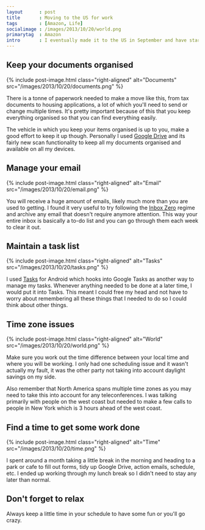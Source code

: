 ```yaml
---
layout      : post
title       : Moving to the US for work
tags        : [Amazon, Life]
socialimage : /images/2013/10/20/world.png
primarytag  : Amazon
intro       : I eventually made it to the US in September and have started working at Amazon! It was a pretty intense period in the couple of months leading up to leaving Australia. I have compiled a list of things that that helped me and also what I wished I had known before starting the move.
---
```


## Keep your documents organised

{% include post-image.html class="right-aligned" alt="Documents" src="/images/2013/10/20/documents.png" %}

There is a tonne of paperwork needed to make a move like this, from tax documents to housing applications, a lot of which you'll need to send or change multiple times. It's pretty important because of this that you keep everything organised so that you can find everything easily.

The vehicle in which you keep your items organised is up to you, make a good effort to keep it up though. Personally I used [Google Drive][1] and its fairly new scan functionality to keep all my documents organised and available on all my devices.

## Manage your email

{% include post-image.html class="right-aligned" alt="Email" src="/images/2013/10/20/email.png" %}

You will receive a huge amount of emails, likely much more than you are used to getting. I found it very useful to try following the [Inbox Zero][2] regime and archive any email that doesn't require anymore attention. This way your entire inbox is basically a to-do list and you can go through them each week to clear it out.

## Maintain a task list

{% include post-image.html class="right-aligned" alt="Tasks" src="/images/2013/10/20/tasks.png" %}

I used [Tasks][3] for Android which hooks into Google Tasks as another way to manage my tasks. Whenever anything needed to be done at a later time, I would put it into Tasks. This meant I could free my head and not have to worry about remembering all these things that I needed to do so I could think about other things.

## Time zone issues

{% include post-image.html class="right-aligned" alt="World" src="/images/2013/10/20/world.png" %}

Make sure you work out the time difference between your local time and where you will be working. I only had one scheduling issue and it wasn't actually my fault, it was the other party not taking into account daylight savings on my side.

Also remember that North America spans multiple time zones as you may need to take this into account for any teleconferences. I was talking primarily with people on the west coast but needed to make a few calls to people in New York which is 3 hours ahead of the west coast.

## Find a time to get some work done

{% include post-image.html class="right-aligned" alt="Time" src="/images/2013/10/20/time.png" %}

I spent around a month taking a little break in the morning and heading to a park or cafe to fill out forms, tidy up Google Drive, action emails, schedule, etc. I ended up working through my lunch break so I didn't need to stay any later than normal.

## Don't forget to relax

Always keep a little time in your schedule to have some fun or you'll go crazy.

[1]: http://drive.google.com
[2]: http://inboxzero.com/
[3]: https://play.google.com/store/apps/details?id=ch.teamtasks.tasks.paid&hl=en
